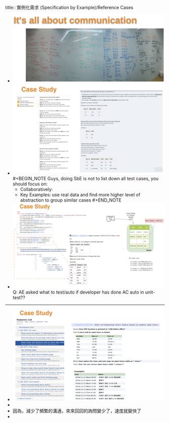 title:: 實例化需求 (Specification by Example)/Reference Cases

- ![image.png](../assets/image_1657010935189_0.png)
- ![image.png](../assets/image_1657011600167_0.png)
  #+BEGIN_NOTE
  Guys, doing SbE is not to list down all test cases, you should focus on:
  * Collaboratively:
  * Key Examples: use real data and find more higher level of abstraction to group similar cases
  #+END_NOTE
- ![image.png](../assets/image_1657011914880_0.png)
  Q: AE asked what to test/auto if developer has done AC auto in unit-test??
- ---
- ![image.png](../assets/image_1657012150667_0.png)
-
- 因為，減少了頻繁的溝通，來來回回的詢問變少了，速度就變快了
-